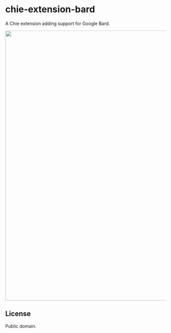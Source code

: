 # chie-extension-bard

A Chie extension adding support for Google Bard.

<img width="848" src="https://github.com/chieapp/chie-extension-bard/assets/639601/539b4294-de0a-494e-87aa-153d52155e33">

## License

Public domain.
